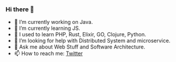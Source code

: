 ### Hi there 👋

- 🔭 I’m currently working on Java.
- 🌱 I’m currently learning JS.
- :book: I used to learn PHP, Rust, Elixir, GO, Clojure, Python.
- 🤔 I’m looking for help with Distributed System and microservice.
- 💬 Ask me about Web Stuff and Software Architecture.
- 📫 How to reach me: [Twitter](https://twitter.com/Gustialfianmp)

<!--
**gustialfian/gustialfian** is a ✨ _special_ ✨ repository because its `README.md` (this file) appears on your GitHub profile.

Here are some ideas to get you started:

- 🔭 I’m currently working on ...
- 🌱 I’m currently learning ...
- 👯 I’m looking to collaborate on ...
- 🤔 I’m looking for help with ...
- 💬 Ask me about ...
- 📫 How to reach me: ...
- 😄 Pronouns: ...
- ⚡ Fun fact: ...
-->
